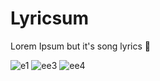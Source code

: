 # Lyricsum
Lorem Ipsum but it's song lyrics 🎵

![e1](https://user-images.githubusercontent.com/44090243/154624679-87426d6c-a9ee-4683-aa6b-d790018a16ef.gif)
![ee3](https://user-images.githubusercontent.com/44090243/154624681-f2d84917-eebe-4a8e-8037-757dbb12a196.gif)
![ee4](https://user-images.githubusercontent.com/44090243/154624683-a03926a8-6439-479d-b741-d9796881df2d.gif)
